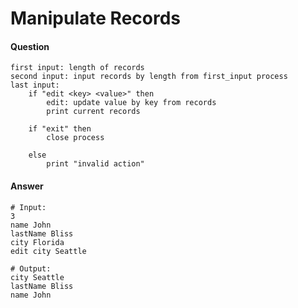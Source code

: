 Manipulate Records
=================================================


#### Question
```
first input: length of records
second input: input records by length from first_input process
last input:
    if "edit <key> <value>" then
        edit: update value by key from records
        print current records

    if "exit" then
        close process

    else
        print "invalid action"
```

#### Answer
```
# Input:
3
name John
lastName Bliss
city Florida
edit city Seattle

# Output:
city Seattle
lastName Bliss
name John
```
